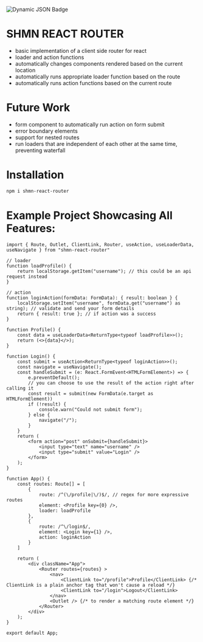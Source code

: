 ![Dynamic JSON Badge](https://img.shields.io/badge/dynamic/json?url=https%3A%2F%2Fraw.githubusercontent.com%2Fshamone03%2Fshmn-react-router%2Fmain%2Fpackage.json&query=version&style=for-the-badge&logo=npm&label=latest)


# SHMN REACT ROUTER

- basic implementation of a client side router for react
- loader and action functions
- automatically changes components rendered based on the current location
- automatically runs appropriate loader function based on the route
- automatically runs action functions based on the current route

# Future Work

- form component to automatically run action on form submit
- error boundary elements
- support for nested routes
- run loaders that are independent of each other at the same time, preventing waterfall

# Installation
```sh
npm i shmn-react-router
```

# Example Project Showcasing All Features:

```tsx
import { Route, Outlet, ClientLink, Router, useAction, useLoaderData, useNavigate } from "shmn-react-router"

// loader
function loadProfile() {
    return localStorage.getItem("username"); // this could be an api request instead
}

// action
function loginAction(formData: FormData): { result: boolean } {
    localStorage.setItem("username", formData.get("username") as string); // validate and send your form details
    return { result: true }; // if action was a success
}

function Profile() {
    const data = useLoaderData<ReturnType<typeof loadProfile>>();
    return (<>{data}</>);
}

function Login() {
    const submit = useAction<ReturnType<typeof loginAction>>();
    const navigate = useNavigate();
    const handleSubmit = (e: React.FormEvent<HTMLFormElement>) => {
        e.preventDefault();
        // you can choose to use the result of the action right after calling it
        const result = submit(new FormData(e.target as HTMLFormElement))
        if (!result) {
            console.warn("Could not submit form");
        } else {
            navigate("/");
        }
    }
    return (
        <form action="post" onSubmit={handleSubmit}>
            <input type="text" name="username" />
            <input type="submit" value="Login" />
        </form>
    );
}

function App() {
    const routes: Route[] = [
        {
            route: /^(\/profile|\/)$/, // regex for more expressive routes
            element: <Profile key={0} />,
            loader: loadProfile
        },
        {
            route: /^\/login$/,
            element: <Login key={1} />,
            action: loginAction
        }
    ]

    return (
        <div className="App">
            <Router routes={routes} >
                <nav>
                    <ClientLink to="/profile">Profile</ClientLink> {/* ClientLink is a plain anchor tag that won't cause a reload */}
                    <ClientLink to="/login">Logout</ClientLink>
                </nav>
                <Outlet /> {/* to render a matching route element */}
            </Router>
        </div>
    );
}

export default App;
```
